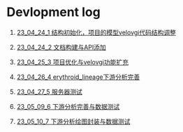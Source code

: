 # Devlopment log

1. [23_04_24_1 结构初始化，项目的模型velovgi代码结构调整][23_04_24_1]

   [23_04_24_1]: ./23_04_24_1.md

2. [23_04_24_2 文档构建与API添加][23_04_24_2]

   [23_04_24_2]: ./23_04_24_2.md

3. [23_04_25_3 项目优化与velovgi功能扩充][23_04_25_3]

   [23_04_25_3]: ./23_04_25_3.md

4. [23_04_26_4 erythroid_lineage下游分析完善][23_04_26_4]

   [23_04_26_4]: ./23_04_26_4.md

5. [23_04_27_5 服务器测试][23_04_27_5]

   [23_04_27_5]: ./23_04_27_5.md

6. [23_05_09_6 下游分析完善与数据测试][23_05_09_6]

   [23_05_09_6]: ./23_05_09_6.md

7. [23_05_10_7 下游分析绘图封装与数据测试][23_05_10_7]

   [23_05_10_7]: ./23_05_10_7.md


   


